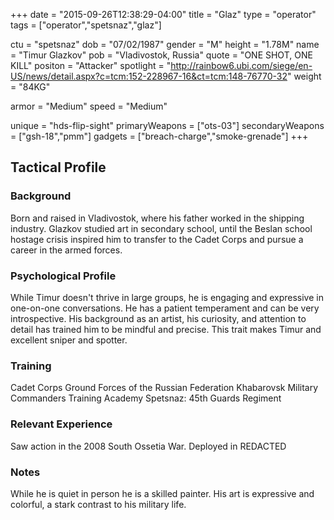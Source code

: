 +++
date = "2015-09-26T12:38:29-04:00"
title = "Glaz"
type = "operator"
tags = ["operator","spetsnaz","glaz"]

ctu = "spetsnaz"
dob = "07/02/1987"
gender = "M"
height = "1.78M"
name = "Timur Glazkov"
pob = "Vladivostok, Russia"
quote = "ONE SHOT, ONE KILL"
positon = "Attacker"
spotlight = "http://rainbow6.ubi.com/siege/en-US/news/detail.aspx?c=tcm:152-228967-16&ct=tcm:148-76770-32"
weight = "84KG"

armor = "Medium"
speed = "Medium"

unique = "hds-flip-sight"
primaryWeapons = ["ots-03"]
secondaryWeapons = ["gsh-18","pmm"]
gadgets = ["breach-charge","smoke-grenade"]
+++

## Tactical Profile

### Background

Born and raised in Vladivostok, where his father worked in the shipping industry. Glazkov studied art in secondary school, until the Beslan school hostage crisis inspired him to transfer to the Cadet Corps and pursue a career in the armed forces.

### Psychological Profile

While Timur doesn't thrive in large groups, he is engaging and expressive in one-on-one conversations. He has a patient temperament and can be very introspective. His background as an artist, his curiosity, and attention to detail has trained him to be mindful and precise. This trait makes Timur and excellent sniper and spotter.

### Training

Cadet Corps
Ground Forces of the Russian Federation
Khabarovsk Military Commanders Training Academy
Spetsnaz: 45th Guards Regiment

### Relevant Experience

Saw action in the 2008 South Ossetia War.
Deployed in REDACTED

### Notes

While he is quiet in person he is a skilled painter. His art is expressive and colorful, a stark contrast to his military life.
